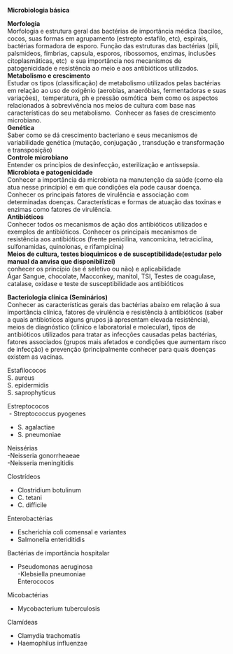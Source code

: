 **Microbiologia básica**  
  
**Morfologia**  
Morfologia e estrutura geral das bactérias de importância médica (bacilos, cocos, suas formas em agrupamento (estrepto estafilo, etc), espirais, bactérias formadora de esporo. Função das estruturas das bactérias (pili, palsmideos, fimbrias, capsula, esporos, ribossomos, enzimas, inclusões citoplasmáticas, etc)  e sua importância nos mecanismos de patogenicidade e resistência ao meio e aos antibióticos utilizados.   
**Metabolismo e crescimento**   
Estudar os tipos (classificação) de metabolismo utilizados pelas bactérias em relação ao uso de oxigênio (aerobias, anaeróbias, fermentadoras e suas variações),  temperatura, ph e pressão osmótica  bem como os aspectos relacionados à sobrevivência nos meios de cultura com base nas características do seu metabolismo.  Conhecer as fases de crescimento microbiano.   
**Genética**  
Saber como se dá crescimento bacteriano e seus mecanismos de variabilidade genética (mutação, conjugação , transdução e transformação e transposição)  
**Controle microbiano**  
Entender os princípios de desinfecção, esterilização e antissepsia.  
**Microbiota e patogenicidade**  
Conhecer a importância da microbiota na manutenção da saúde (como ela atua nesse princípio) e em que condições ela pode causar doença. Conhecer os principais fatores de virulência e associação com determinadas doenças. Características e formas de atuação das toxinas e enzimas como fatores de virulência.  
**Antibióticos**  
Conhecer todos os mecanismos de ação dos antibióticos utilizados e exemplos de antibióticos. Conhecer os principais mecanismos de resistência aos antibióticos (frente penicilina, vancomicina, tetraciclina, sulfonamidas, quinolonas, e rifampicina)  
**Meios de cultura, testes bioquimicos e de susceptibilidade(estudar pelo manual da anvisa que disponibilizei)**   
conhecer os princípio (se é seletivo ou não) e aplicabilidade   
Ágar Sangue, chocolate, Macconkey, manitol, TSI, Testes de coagulase, catalase, oxidase e teste de susceptibilidade aos antibióticos  
  
**Bacteriologia clínica (Seminários)**  
Conhecer as características gerais das bactérias abaixo em relação á sua importância clínica, fatores de virulência e resistência à antibióticos (saber a quais antibioticos alguns grupos já apresentam elevada resistência), meios de diagnóstico (clínico e laboratorial e molecular), tipos de antibióticos utilizados para tratar as infecções causadas pelas bactérias, fatores associados (grupos mais afetados e condições que aumentam risco de infecção) e prevenção (principalmente conhecer para quais doenças existem as vacinas.    
  
Estafilococos  
S. aureus   
S. epidermidis  
S. saprophyticus  
  
Estreptococos  
 - Streptococcus pyogenes  
- S. agalactiae  
- S. pneumoniae  
  
Neissérias  
-Neisseria gonorrheaeae  
-Neisseria meningitidis  
  
Clostrídeos  
- Clostridium botulinum  
- C. tetani  
- C. difficile  
  
Enterobactérias   
- Escherichia coli comensal e variantes  
- Salmonella enteriditidis  
  
Bactérias de importância hospitalar  
- Pseudomonas aeruginosa  
-Klebsiella pneumoniae  
Enterococos  
  
Micobactérias   
- Mycobacterium tuberculosis  
  
Clamídeas   
- Clamydia trachomatis  
- Haemophilus influenzae